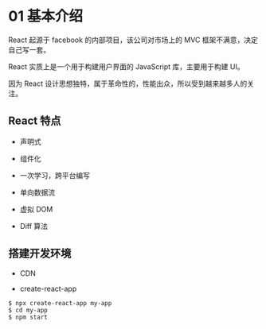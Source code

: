 # 01 基本介绍

React 起源于 facebook 的内部项目，该公司对市场上的 MVC 框架不满意，决定自己写一套。

React 实质上是一个用于构建用户界面的 JavaScript 库，主要用于构建 UI。

因为 React 设计思想独特，属于革命性的，性能出众，所以受到越来越多人的关注。

## React 特点

- 声明式

- 组件化

- 一次学习，跨平台编写

- 单向数据流

- 虚拟 DOM

- Diff 算法

## 搭建开发环境

- CDN

- create-react-app

```base
$ npx create-react-app my-app
$ cd my-app
$ npm start
```